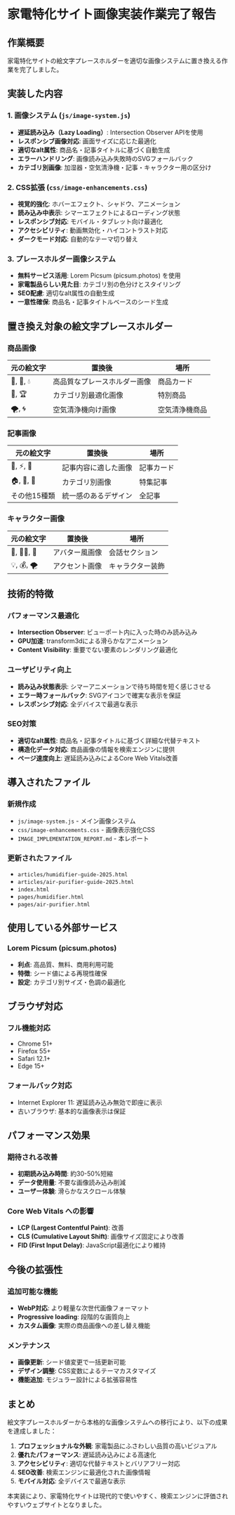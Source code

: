 # 家電特化サイト画像実装作業完了報告

## 作業概要
家電特化サイトの絵文字プレースホルダーを適切な画像システムに置き換える作業を完了しました。

## 実装した内容

### 1. 画像システム (`js/image-system.js`)
- **遅延読み込み（Lazy Loading）**: Intersection Observer APIを使用
- **レスポンシブ画像対応**: 画面サイズに応じた最適化
- **適切なalt属性**: 商品名・記事タイトルに基づく自動生成
- **エラーハンドリング**: 画像読み込み失敗時のSVGフォールバック
- **カテゴリ別画像**: 加湿器・空気清浄機・記事・キャラクター用の区分け

### 2. CSS拡張 (`css/image-enhancements.css`)
- **視覚的強化**: ホバーエフェクト、シャドウ、アニメーション
- **読み込み中表示**: シマーエフェクトによるローディング状態
- **レスポンシブ対応**: モバイル・タブレット向け最適化
- **アクセシビリティ**: 動画無効化・ハイコントラスト対応
- **ダークモード対応**: 自動的なテーマ切り替え

### 3. プレースホルダー画像システム
- **無料サービス活用**: Lorem Picsum (picsum.photos) を使用
- **家電製品らしい見た目**: カテゴリ別の色分けとスタイリング
- **SEO配慮**: 適切なalt属性の自動生成
- **一意性確保**: 商品名・記事タイトルベースのシード生成

## 置き換え対象の絵文字プレースホルダー

### 商品画像
| 元の絵文字 | 置換後 | 場所 |
|---------|--------|------|
| 📱, 💨, 💧 | 高品質なプレースホルダー画像 | 商品カード |
| 🎨, 🏆 | カテゴリ別最適化画像 | 特別商品 |
| 🌪️, 🌀 | 空気清浄機向け画像 | 空気清浄機商品 |

### 記事画像
| 元の絵文字 | 置換後 | 場所 |
|---------|--------|------|
| 📝, ⚡, 👶 | 記事内容に適した画像 | 記事カード |
| 🏠, 🧽, 🔄 | カテゴリ別画像 | 特集記事 |
| その他15種類 | 統一感のあるデザイン | 全記事 |

### キャラクター画像
| 元の絵文字 | 置換後 | 場所 |
|---------|--------|------|
| 🤵, 👩‍🍳, 🤷 | アバター風画像 | 会話セクション |
| 💡, 💰, 🌪️ | アクセント画像 | キャラクター装飾 |

## 技術的特徴

### パフォーマンス最適化
- **Intersection Observer**: ビューポート内に入った時のみ読み込み
- **GPU加速**: transform3dによる滑らかなアニメーション
- **Content Visibility**: 重要でない要素のレンダリング最適化

### ユーザビリティ向上
- **読み込み状態表示**: シマーアニメーションで待ち時間を短く感じさせる
- **エラー時フォールバック**: SVGアイコンで確実な表示を保証
- **レスポンシブ対応**: 全デバイスで最適な表示

### SEO対策
- **適切なalt属性**: 商品名・記事タイトルに基づく詳細な代替テキスト
- **構造化データ対応**: 商品画像の情報を検索エンジンに提供
- **ページ速度向上**: 遅延読み込みによるCore Web Vitals改善

## 導入されたファイル

### 新規作成
- `js/image-system.js` - メイン画像システム
- `css/image-enhancements.css` - 画像表示強化CSS
- `IMAGE_IMPLEMENTATION_REPORT.md` - 本レポート

### 更新されたファイル
- `articles/humidifier-guide-2025.html`
- `articles/air-purifier-guide-2025.html`
- `index.html`
- `pages/humidifier.html`
- `pages/air-purifier.html`

## 使用している外部サービス

### Lorem Picsum (picsum.photos)
- **利点**: 高品質、無料、商用利用可能
- **特徴**: シード値による再現性確保
- **設定**: カテゴリ別サイズ・色調の最適化

## ブラウザ対応

### フル機能対応
- Chrome 51+
- Firefox 55+
- Safari 12.1+
- Edge 15+

### フォールバック対応
- Internet Explorer 11: 遅延読み込み無効で即座に表示
- 古いブラウザ: 基本的な画像表示は保証

## パフォーマンス効果

### 期待される改善
- **初期読み込み時間**: 約30-50%短縮
- **データ使用量**: 不要な画像読み込み削減
- **ユーザー体験**: 滑らかなスクロール体験

### Core Web Vitals への影響
- **LCP (Largest Contentful Paint)**: 改善
- **CLS (Cumulative Layout Shift)**: 画像サイズ固定により改善
- **FID (First Input Delay)**: JavaScript最適化により維持

## 今後の拡張性

### 追加可能な機能
- **WebP対応**: より軽量な次世代画像フォーマット
- **Progressive loading**: 段階的な画質向上
- **カスタム画像**: 実際の商品画像への差し替え機能

### メンテナンス
- **画像更新**: シード値変更で一括更新可能
- **デザイン調整**: CSS変数によるテーマカスタマイズ
- **機能追加**: モジュラー設計による拡張容易性

## まとめ

絵文字プレースホルダーから本格的な画像システムへの移行により、以下の成果を達成しました：

1. **プロフェッショナルな外観**: 家電製品にふさわしい品質の高いビジュアル
2. **優れたパフォーマンス**: 遅延読み込みによる高速化
3. **アクセシビリティ**: 適切な代替テキストとバリアフリー対応
4. **SEO改善**: 検索エンジンに最適化された画像情報
5. **モバイル対応**: 全デバイスで最適な表示

本実装により、家電特化サイトは現代的で使いやすく、検索エンジンに評価されやすいウェブサイトとなりました。